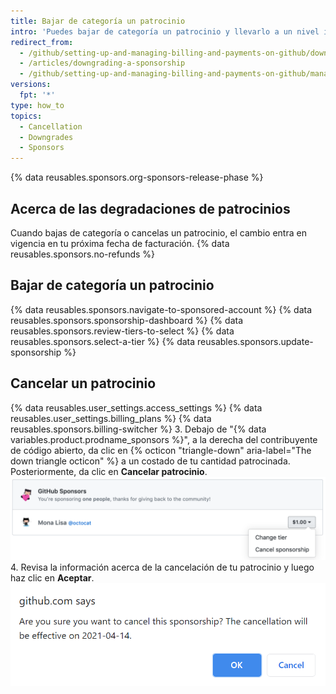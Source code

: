 ```yaml
---
title: Bajar de categoría un patrocinio
intro: 'Puedes bajar de categoría un patrocinio y llevarlo a un nivel inferior, o bien cancelar tu patrocinio.'
redirect_from:
  - /github/setting-up-and-managing-billing-and-payments-on-github/downgrading-a-sponsorship
  - /articles/downgrading-a-sponsorship
  - /github/setting-up-and-managing-billing-and-payments-on-github/managing-billing-for-github-sponsors/downgrading-a-sponsorship
versions:
  fpt: '*'
type: how_to
topics:
  - Cancellation
  - Downgrades
  - Sponsors
---
```


{% data reusables.sponsors.org-sponsors-release-phase %}

## Acerca de las degradaciones de patrocinios

Cuando bajas de categoría o cancelas un patrocinio, el cambio entra en vigencia en tu próxima fecha de facturación. {% data reusables.sponsors.no-refunds %}

## Bajar de categoría un patrocinio

{% data reusables.sponsors.navigate-to-sponsored-account %}
{% data reusables.sponsors.sponsorship-dashboard %}
{% data reusables.sponsors.review-tiers-to-select %}
{% data reusables.sponsors.select-a-tier %}
{% data reusables.sponsors.update-sponsorship %}

## Cancelar un patrocinio

{% data reusables.user_settings.access_settings %}
{% data reusables.user_settings.billing_plans %}
{% data reusables.sponsors.billing-switcher %}
3. Debajo de "{% data variables.product.prodname_sponsors %}", a la derecha del contribuyente de código abierto, da clic en {% octicon "triangle-down" aria-label="The down triangle octicon" %} a un costado de tu cantidad patrocinada. Posteriormente, da clic en **Cancelar patrocinio**. ![Botón Cancelar patrocinio](/assets/images/help/billing/edit-sponsor-billing.png)
4. Revisa la información acerca de la cancelación de tu patrocinio y luego haz clic en **Aceptar**. ![Casilla de confirmación de cancelación](/assets/images/help/billing/confirm-sponsorship-cancellation.png)
